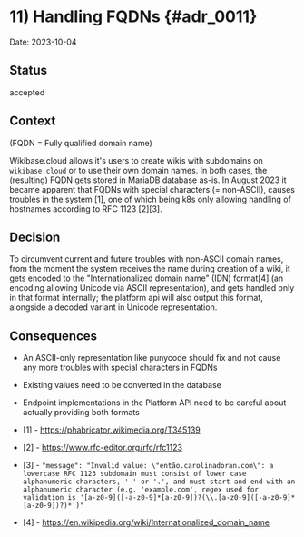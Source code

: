 # 11) Handling FQDNs {#adr_0011}

<!--
Don't forget to update the TOC in index.md when adding a new record
-->

Date: 2023-10-04

## Status

accepted

## Context
(FQDN = Fully qualified domain name)

Wikibase.cloud allows it's users to create wikis with subdomains on `wikibase.cloud` or to use their own domain names. In both cases, the (resulting) FQDN gets stored in MariaDB database as-is. In August 2023 it became apparent that FQDNs with special characters (= non-ASCII), causes troubles in the system [1], one of which being k8s only allowing handling of hostnames according to RFC 1123 [2][3].

## Decision

To circumvent current and future troubles with non-ASCII domain names, from the moment the system receives the name during creation of a wiki, it gets encoded to the "Internationalized domain name" (IDN) format[4] (an encoding allowing Unicode via ASCII representation), and gets handled only in that format internally; the platform api will also output this format, alongside a decoded variant in Unicode representation.

## Consequences

- An ASCII-only representation like punycode should fix and not cause any more troubles with special characters in FQDNs
- Existing values need to be converted in the database
- Endpoint implementations in the Platform API need to be careful about actually providing both formats

- [1] - https://phabricator.wikimedia.org/T345139
- [2] - https://www.rfc-editor.org/rfc/rfc1123
- [3] - `"message": "Invalid value: \"então.carolinadoran.com\": a lowercase RFC 1123 subdomain must consist of lower case alphanumeric characters, '-' or '.', and must start and end with an alphanumeric character (e.g. 'example.com', regex used for validation is '[a-z0-9]([-a-z0-9]*[a-z0-9])?(\\.[a-z0-9]([-a-z0-9]*[a-z0-9])?)*')"`
- [4] - https://en.wikipedia.org/wiki/Internationalized_domain_name
